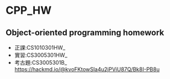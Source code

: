 # CPP_HW
## Object-oriented programming homework
- 正課:CS1010301HW_
- 實習:CS3005301HW_
- 考古題:CS3005301B_<br>
https://hackmd.io/@kvoFKtowSla4u2jPViU87Q/Bk8I-PB8u
